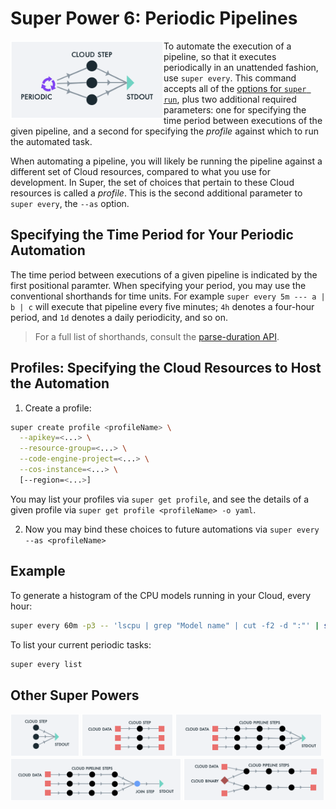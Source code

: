# Super Power 6: Periodic Pipelines

<img src="images/runvis6.png" align="left" height="125">

To automate the execution of a pipeline, so that it executes
periodically in an unattended fashion, use `super every`. This command
accepts all of the [options for `super
run`](example1.md#super-run-options), plus two additional required
parameters: one for specifying the time period between executions of
the given pipeline, and a second for specifying the *profile* against
which to run the automated task.

When automating a pipeline, you will likely be running the pipeline
against a different set of Cloud resources, compared to what you use
for development. In Super, the set of choices that pertain to these
Cloud resources is called a *profile*. This is the second additional
parameter to `super every`, the `--as` option.

## Specifying the Time Period for Your Periodic Automation

The time period between executions of a given pipeline is indicated by
the first positional paramter. When specifying your period, you may
use the conventional shorthands for time units. For example `super
every 5m --- a | b | c` will execute that pipeline every five minutes;
`4h` denotes a four-hour period, and `1d` denotes a daily periodicity,
and so on.

> For a full list of shorthands, consult the [parse-duration
> API](https://github.com/jkroso/parse-duration#available-unit-types-are).

## Profiles: Specifying the Cloud Resources to Host the Automation

1. Create a profile:

```sh
super create profile <profileName> \
  --apikey=<...> \
  --resource-group=<...> \
  --code-engine-project=<...> \
  --cos-instance=<...> \
  [--region=<...>]
```

You may list your profiles via `super get profile`, and see the
 details of a given profile via `super get profile <profileName> -o
 yaml`. 
 
2. Now you may bind these choices to future automations via `super
   every --as <profileName>`

## Example

To generate a histogram of the CPU models running in your Cloud, every hour:

```sh
super every 60m -p3 -- 'lscpu | grep "Model name" | cut -f2 -d ":"' | sort | uniq -c
```

To list your current periodic tasks:

```sh
super every list
```

## Other Super Powers

[<img src="images/runvis1.png" height="68">](example1.md)
[<img src="images/runvis2.png" height="68">](example2.md)
[<img src="images/runvis3.png" height="68">](example3.md)
[<img src="images/runvis4.png" height="68">](example4.md)
[<img src="images/runvis5.png" height="68">](example5.md)
